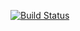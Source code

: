 [![Build Status](https://travis-ci.org/sal118/CSE110_Lab5.svg?branch=master)](https://travis-ci.org/sal118/CSE110_Lab5)
